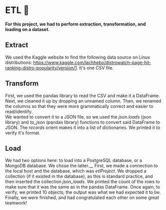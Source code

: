 # ETL 🚀
**For this project, we had to perform extraction, transformation, and loading on a dataset.**
## Extract
We used the Kaggle website to find the following data source on Linux distributions: https://www.kaggle.com/lachhebo/distrowatch-page-hit-ranking-distro-popularity/version/1. It's one CSV file.

## Transform
First, we used the pandas library to read the CSV and make it a DataFrame. Next, we cleaned it up by dropping an unnamed column. Then, we renamed the columns so that they were more grammatically correct and easier to read/identify.  
We wanted to convert it to a JSON file, so we used the *json.loads* (json library) and *to_json* (pandas library) functions to convert said DataFrame to JSON. The *records* orient makes it into a list of dictionaries. We printed it to verify it's format.

## Load
We had two options here: to load into a PostgreSQL database, or a MongoDB database. We chose the latter.__
First, we made a connection to the local host and the database, which was *etlProject*. We dropped a collection (if it existed in the database), as this is standard practice, and then inserted the collection *json_loads*. We printed the count of the rows to make sure that it was the same as in the pandas DataFrame. Once again, to verify, we printed 10 objects; the output was what we had expected it to be.  
Finally, we were finished, and had congratulated each other on some great teamwork!
